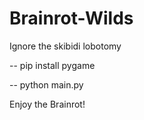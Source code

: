 # Brainrot-Wilds

Ignore the skibidi lobotomy 

-- pip install pygame

-- python main.py


Enjoy the Brainrot!
